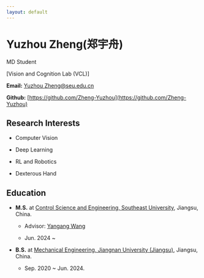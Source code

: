 ```yaml
---
layout: default
---
```


# Yuzhou Zheng(郑宇舟)

MD Student


[Vision and Cognition Lab (VCL)]

<!-- [Artificial Intelligent Graduate School (AIGS)](https://aigs.unist.ac.kr/web/index.php)

[College of Information and Biotechnology](https://ib.unist.ac.kr)

[Ulsan National Institute of Science and Technology (UNIST)](https://www.unist.ac.kr) -->

**Email:** [Yuzhou Zheng@seu.edu.cn](220242132@seu.edu.cn) 

**Github:** [https://github.com/Zheng-Yuzhou](https://github.com/Zheng-Yuzhou)



## Research Interests
* Computer Vision

* Deep Learning

* RL and Robotics

* Dexterous Hand

## Education
<!-- * **Ph.D.** at [Artificial Intelligence Graduate School, Ulsan National Institute of Science and Technology (UNIST)](https://aigs.unist.ac.kr/web/index.php), Ulsan, South Korea.

    - Advisor: [Seungryul Baek](https://sites.google.com/site/bsrvision00/)

    - Mar. 2024 ~. -->


* **M.S.** at [Control Science and Engineering, Southeast University](https://automation.seu.edu.cn/), Jiangsu, China.

    - Advisor: [Yangang Wang](https://www.yangangwang.com)

    - Jun. 2024 ~ 


* **B.S.** at [Mechanical Engineering, Jiangnan University (Jiangsu)](https://sme.jiangnan.edu.cn/), Jiangsu, China.

    - Sep. 2020 ~ Jun. 2024.
